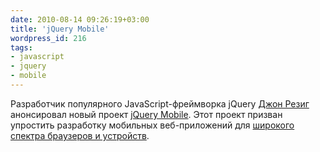 ```yaml
---
date: 2010-08-14 09:26:19+03:00
title: 'jQuery Mobile'
wordpress_id: 216
tags:
- javascript
- jquery
- mobile
---
```


Разработчик популярного JavaScript-фреймворка jQuery [Джон Резиг][1] анонсировал новый проект [jQuery Mobile][2]. Этот проект призван упростить разработку мобильных веб-приложений для [широкого спектра браузеров и устройств][3].

[1]: http://ru.wikipedia.org/wiki/Резиг,_Джон
[2]: http://jquerymobile.com/
[3]: http://jquerymobile.com/gbs/
